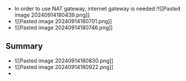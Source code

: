 * In order to use NAT gateway, internet gateway is needed !![[Pasted image 20240914180439.png]]
* ![[Pasted image 20240914180701.png]]
* ![[Pasted image 20240914180746.png]]

## Summary
* ![[Pasted image 20240914180830.png]]
* ![[Pasted image 20240914180922.png]]
* 